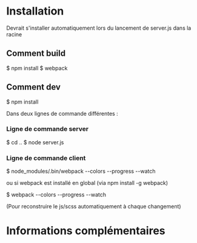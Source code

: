 # Installation

Devrait s'installer automatiquement lors du lancement de server.js dans la racine 

## Comment build

$ npm install
$ webpack

## Comment dev

$ npm install

Dans deux lignes de commande différentes :

### Ligne de commande server

$ cd ..
$ node server.js

### Ligne de commande client

$ node_modules/.bin/webpack --colors --progress --watch

ou si webpack est installé en global (via npm install -g webpack)

$ webpack --colors --progress --watch

(Pour reconstruire le js/scss automatiquement à chaque changement)

# Informations complémentaires
